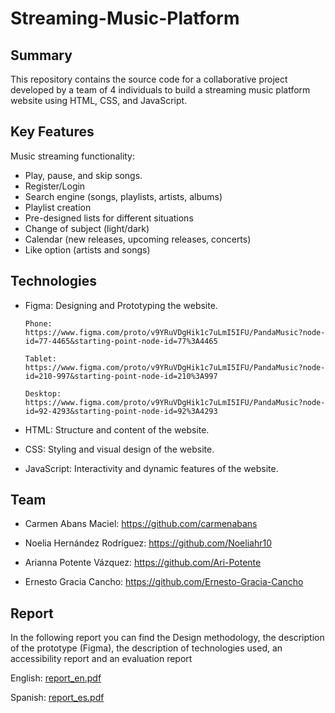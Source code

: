 # Streaming-Music-Platform

## Summary

 This repository contains the source code for a collaborative project developed by a team of 4 individuals to build a streaming music platform website using HTML, CSS, and JavaScript.

## Key Features

Music streaming functionality: 
  - Play, pause, and skip songs.
  - Register/Login
  - Search engine (songs, playlists, artists, albums)
  - Playlist creation
  - Pre-designed lists for different situations
  - Change of subject (light/dark)
  - Calendar (new releases, upcoming releases, concerts)
  - Like option (artists and songs)

## Technologies

  - Figma: Designing and Prototyping the website.

        Phone: https://www.figma.com/proto/v9YRuVDgHik1c7uLmI5IFU/PandaMusic?node-id=77-4465&starting-point-node-id=77%3A4465
    
        Tablet: https://www.figma.com/proto/v9YRuVDgHik1c7uLmI5IFU/PandaMusic?node-id=210-997&starting-point-node-id=210%3A997 
    
        Desktop: https://www.figma.com/proto/v9YRuVDgHik1c7uLmI5IFU/PandaMusic?node-id=92-4293&starting-point-node-id=92%3A4293

  - HTML: Structure and content of the website.
  
  - CSS: Styling and visual design of the website.
  
  - JavaScript: Interactivity and dynamic features of the website.

## Team

  - Carmen Abans Maciel: https://github.com/carmenabans
  
  - Noelia Hernández Rodríguez: https://github.com/Noeliahr10 
  
  - Arianna Potente Vázquez: https://github.com/Ari-Potente
  
  - Ernesto Gracia Cancho: https://github.com/Ernesto-Gracia-Cancho

## Report

In the following report you can find the Design methodology, the description of the prototype (Figma), the description of technologies used, an accessibility report and an evaluation report

English:
[report_en.pdf](https://github.com/carmenabans/Streaming-music-platform/files/14168942/doc.en_unlocked.pdf)


Spanish: 
[report_es.pdf](https://github.com/carmenabans/Streaming-music-platform/files/14169057/doc.pdf)





